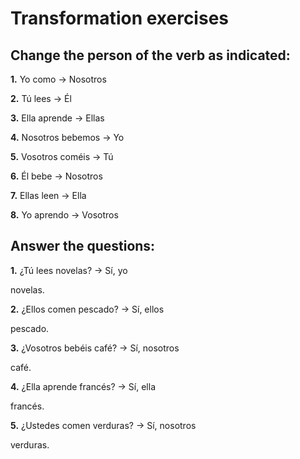 # Transformation exercises

## Change the person of the verb as indicated:

**1.** Yo como → Nosotros <div class="answer-line-short"></div>

**2.** Tú lees → Él <div class="answer-line-short"></div>

**3.** Ella aprende → Ellas <div class="answer-line-short"></div>

**4.** Nosotros bebemos → Yo <div class="answer-line-short"></div>

**5.** Vosotros coméis → Tú <div class="answer-line-short"></div>

**6.** Él bebe → Nosotros <div class="answer-line-short"></div>

**7.** Ellas leen → Ella <div class="answer-line-short"></div>

**8.** Yo aprendo → Vosotros <div class="answer-line-short"></div>

## Answer the questions:

**1.** ¿Tú lees novelas? → Sí, yo <div class="answer-line-short"></div> novelas.

**2.** ¿Ellos comen pescado? → Sí, ellos <div class="answer-line-short"></div> pescado.

**3.** ¿Vosotros bebéis café? → Sí, nosotros <div class="answer-line-short"></div> café.

**4.** ¿Ella aprende francés? → Sí, ella <div class="answer-line-short"></div> francés.

**5.** ¿Ustedes comen verduras? → Sí, nosotros <div class="answer-line-short"></div> verduras.